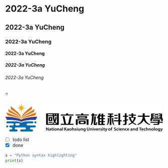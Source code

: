 # 2022-3a YuCheng
## 2022-3a YuCheng
### 2022-3a YuCheng
#### 2022-3a YuCheng
##### 2022-3a YuCheng
###### 2022-3a YuCheng

⭐

![nkust](nkust.png "高科大")

- [ ] todo list
- [x] done

```python
s = "Python syntax highlighting"
print(s)
